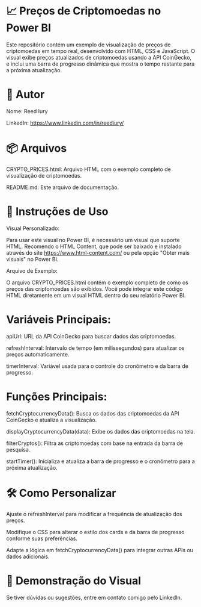 📈 Preços de Criptomoedas no Power BI
=

Este repositório contém um exemplo de visualização de preços de criptomoedas em tempo real, desenvolvido com HTML, CSS e JavaScript. O visual exibe preços atualizados de criptomoedas usando a API CoinGecko, e inclui uma barra de progresso dinâmica que mostra o tempo restante para a próxima atualização.

👤 Autor
=
Nome: Reed Iury

LinkedIn: https://www.linkedin.com/in/reediury/

📦 Arquivos
=

CRYPTO_PRICES.html: Arquivo HTML com o exemplo completo de visualização de criptomoedas.

README.md: Este arquivo de documentação.

🚀 Instruções de Uso
=
Visual Personalizado:

Para usar este visual no Power BI, é necessário um visual que suporte HTML. Recomendo o HTML Content, que pode ser baixado e instalado através do site https://www.html-content.com/ ou pela opção "Obter mais visuais" no Power BI.

Arquivo de Exemplo:

O arquivo CRYPTO_PRICES.html contém o exemplo completo de como os preços das criptomoedas são exibidos. Você pode integrar este código HTML diretamente em um visual HTML dentro do seu relatório Power BI.

Variáveis Principais:
=

apiUrl: URL da API CoinGecko para buscar dados das criptomoedas.

refreshInterval: Intervalo de tempo (em milissegundos) para atualizar os preços automaticamente.

timerInterval: Variável usada para o controle do cronômetro e da barra de progresso.

Funções Principais:
=

fetchCryptocurrencyData(): Busca os dados das criptomoedas da API CoinGecko e atualiza a visualização.

displayCryptocurrencyData(data): Exibe os dados das criptomoedas na tela.

filterCryptos(): Filtra as criptomoedas com base na entrada da barra de pesquisa.

startTimer(): Inicializa e atualiza a barra de progresso e o cronômetro para a próxima atualização.

🛠 Como Personalizar
=

Ajuste o refreshInterval para modificar a frequência de atualização dos preços.

Modifique o CSS para alterar o estilo dos cards e da barra de progresso conforme suas preferências.

Adapte a lógica em fetchCryptocurrencyData() para integrar outras APIs ou dados adicionais.

🌟 Demonstração do Visual
=


Se tiver dúvidas ou sugestões, entre em contato comigo pelo LinkedIn.
